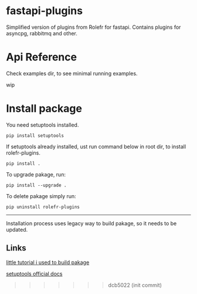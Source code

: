 # fastapi-plugins
Simplified version of plugins from Rolefr for fastapi. Contains plugins for asyncpg, rabbitmq and other.

# Api Reference
Check examples dir, to see minimal running examples.

wip

# Install package
You need setuptools installed.

```
pip install setuptools
```

If setuptools already installed, ust run command below in root dir, to install rolefr-plugins.

```
pip install .
```

To upgrade pakage, run:

```
pip install --upgrade .
```

To delete pakage simply run:

```
pip uninstall rolefr-plugins
```

---

Installation process uses legacy way to build pakage, so it needs to be updated.

Links
---
[little tutorial i used to build pakage](https://betterscientificsoftware.github.io/python-for-hpc/tutorials/python-pypi-packaging/)

[setuptools official docs](https://setuptools.pypa.io/en/latest/index.html)
>>>>>>> dcb5022 (init commit)
